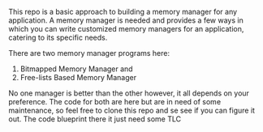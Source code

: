 This repo is a basic approach to building a memory manager for any application. A memory manager is needed and provides a few ways in which you can write customized memory managers for an application, catering to its specific needs.

There are two memory manager programs here:

1. Bitmapped Memory Manager and
2. Free-lists Based Memory Manager

No one manager is better than the other however, it all depends on your preference. The code for both are here but are in need of some maintenance, 
so feel free to clone this repo and se see if you can figure it out. The code blueprint there it just need some TLC




